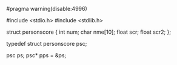 #pragma warning(disable:4996)

#include <stdio.h>
#include <stdlib.h>

struct personscore {
	int num;
	char nme[10];
	float scr;
	float scr2;
};

typedef struct personscore psc;

psc ps;
psc* pps = &ps;